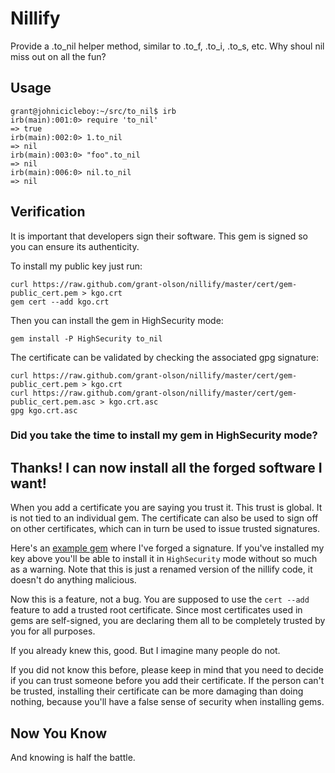 Nillify
=======

Provide a .to_nil helper method, similar to .to_f, .to_i, .to_s, etc.
Why shoul nil miss out on all the fun?

Usage
-----

    grant@johnicicleboy:~/src/to_nil$ irb
    irb(main):001:0> require 'to_nil'
    => true
    irb(main):002:0> 1.to_nil
    => nil
    irb(main):003:0> "foo".to_nil
    => nil
    irb(main):006:0> nil.to_nil
    => nil

Verification
------------

It is important that developers sign their software.  This gem is
signed so you can ensure its authenticity.

To install my public key just run:

    curl https://raw.github.com/grant-olson/nillify/master/cert/gem-public_cert.pem > kgo.crt
    gem cert --add kgo.crt

Then you can install the gem in HighSecurity mode:

    gem install -P HighSecurity to_nil

The certificate can be validated by checking the associated gpg signature:

    curl https://raw.github.com/grant-olson/nillify/master/cert/gem-public_cert.pem > kgo.crt
    curl https://raw.github.com/grant-olson/nillify/master/cert/gem-public_cert.pem.asc > kgo.crt.asc
    gpg kgo.crt.asc

### Did you take the time to install my gem in HighSecurity mode?

Thanks!  I can now install all the forged software I want!
----------------------------------------------------------

When you add a certificate you are saying you trust it.  This trust is
global.  It is not tied to an individual gem.  The certificate can
also be used to sign off on other certificates, which can in turn be
used to issue trusted signatures.

Here's an [example gem](https://github.com/grant-olson/nillify/raw/master/gems/rubygems-update-2.0.0.gem) where I've
forged a signature.  If you've installed my key above you'll be able
to install it in `HighSecurity` mode without so much as a warning.
Note that this is just a renamed version of the nillify code, it
doesn't do anything malicious.

Now this is a feature, not a bug.  You are supposed to use the `cert
--add` feature to add a trusted root certificate.  Since most
certificates used in gems are self-signed, you are declaring them all
to be completely trusted by you for all purposes.

If you already knew this, good.  But I imagine many people do not.

If you did not know this before, please keep in mind that you need to
decide if you can trust someone before you add their certificate.  If
the person can't be trusted, installing their certificate can be more
damaging than doing nothing, because you'll have a false sense of
security when installing gems.

Now You Know
------------

And knowing is half the battle.